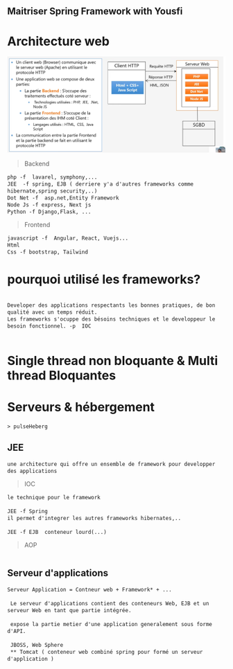 ## Maitriser Spring Framework with Yousfi

# Architecture web

<p align="center">
    <img src="./imgs/1.png">
</p>

 > Backend

    php -f  lavarel, symphony,...
    JEE  -f spring, EJB ( derriere y'a d'autres frameworks comme hibernate,spring security,..)
    Dot Net -f  asp.net,Entity Framework
    Node Js -f express, Next js
    Python -f Django,Flask, ...


 > Frontend

    javascript -f  Angular, React, Vuejs...
    Html
    Css -f bootstrap, Tailwind


# pourquoi utilisé les frameworks?

```

Developer des applications respectants les bonnes pratiques, de bon qualité avec un temps réduit.
Les frameworks s'ocuppe des bésoins techniques et le developpeur le besoin fonctionnel. -p  IOC


```

# Single thread non bloquante & Multi thread Bloquantes




# Serveurs & hébergement

```
> pulseHeberg

```


## JEE
```
une architecture qui offre un ensemble de framework pour developper des applications

```

>IOC

```
le technique pour le framework 

JEE -f Spring
il permet d'integrer les autres frameworks hibernates,..

JEE -f EJB  conteneur lourd(...)

```

> AOP

```
```

## Serveur d'applications
```
Serveur Application = Contneur web + Framework* + ...

 Le serveur d'applications contient des conteneurs Web, EJB et un serveur Web en tant que partie intégrée.

 expose la partie metier d'une application generalement sous forme d'API.

 JBOSS, Web Sphere
 ** Tomcat ( conteneur web combiné spring pour formé un serveur d'application )

```

